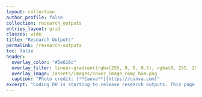 ```yaml
---
layout: collection
author_profile: false
collection: research_outputs
entries_layout: grid
classes: wide
title: "Research Outputs"
permalink: /research-outputs
toc: false
header:
  overlay_color: "#5e616c"
  overlay_filter: linear-gradient(rgba(255, 0, 0, 0.5), rgba(0, 255, 255, 0.5))
  overlay_image: /assets/images/cover_image_comp_hum.png
  caption: "Photo credit: [**Canva**](https://canva.com)"
excerpt: "Coding DH is starting to release research outputs. This page will be updated as new outputs are released."
---
```

